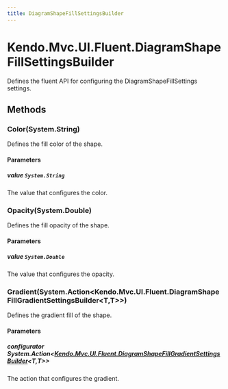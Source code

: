 ```yaml
---
title: DiagramShapeFillSettingsBuilder
---
```


# Kendo.Mvc.UI.Fluent.DiagramShapeFillSettingsBuilder
Defines the fluent API for configuring the DiagramShapeFillSettings settings.




## Methods


### Color(System.String)
Defines the fill color of the shape.


#### Parameters

##### value `System.String`
The value that configures the color.





### Opacity(System.Double)
Defines the fill opacity of the shape.


#### Parameters

##### value `System.Double`
The value that configures the opacity.





### Gradient(System.Action\<Kendo.Mvc.UI.Fluent.DiagramShapeFillGradientSettingsBuilder\<T,T\>\>)
Defines the gradient fill of the shape.


#### Parameters

##### configurator System.Action<[Kendo.Mvc.UI.Fluent.DiagramShapeFillGradientSettingsBuilder](/api/aspnet-mvc/Kendo.Mvc.UI.Fluent/DiagramShapeFillGradientSettingsBuilder)<T,T>>
The action that configures the gradient.






